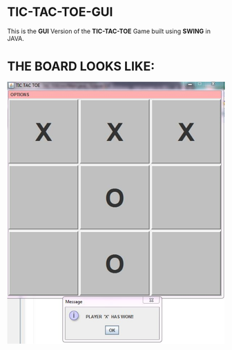 # TIC-TAC-TOE-GUI

This is the **GUI** Version of the **TIC-TAC-TOE** Game built using **SWING** in JAVA.

# THE BOARD LOOKS LIKE:

![BOARD](https://github.com/mou123das/TIC-TAC-TOE-GUI/blob/master/Capture.JPG)
